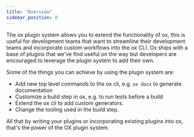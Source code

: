 ```yaml
---
title: "Overview"
sidebar_position: 0
---
```


The ox plugin system allows you to extend the functionality of ox, this is useful for development teams that want to streamline their development teams and incorporate custom workflows into the ox CLI. Ox ships with a base of plugins that we've find useful on the way but developers are encouraged to leverage the plugin system to add their own.

Some of the things you can achieve by using the plugin system are:
- Add new top level commands to the ox cli, e.g. `ox docs` to generate documentation
- Customize a build step in ox, e.g. to run tests before a build
- Extend the ox cli to add custom generators.
- Change the tooling used in the build step.

All that by writing your plugins or incorporating existing plugins into ox, that's the power of the OX plugin system.